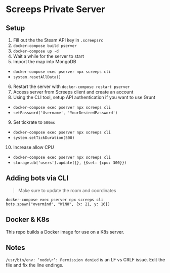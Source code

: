 # Screeps Private Server

## Setup

1. Fill out the the Steam API key in `.screepsrc`
2. `docker-compose build pserver`
3. `docker-compose up -d`
4. Wait a while for the server to start
5. Import the map into MongoDB
  * `docker-compose exec pserver npx screeps cli`
  * `system.resetAllData()`
6. Restart the server with `docker-compose restart pserver`
7. Access server from Screeps client and create an account
8. Using the CLI tool, setup API authentication if you want to use Grunt
  * `docker-compose exec pserver npx screeps cli`
  * `setPassword('Username', 'YourDesiredPassword')`
9. Set tickrate to `500ms`
  * `docker-compose exec pserver npx screeps cli`
  * `system.setTickDuration(500)`
10. Increase allow CPU
  * `docker-compose exec pserver npx screeps cli`
  * `storage.db['users'].update({}, {$set: {cpu: 300}})`

## Adding bots via CLI

> Make sure to update the room and coordinates

```
docker-compose exec pserver npx screeps cli
bots.spawn("overmind", "W1N8", {x: 21, y: 16})
```

## Docker & K8s

This repo builds a Docker image for use on a K8s server. 

## Notes

`/usr/bin/env: ‘node\r’: Permission denied` is an LF vs CRLF issue. Edit the file and fix the line endings.